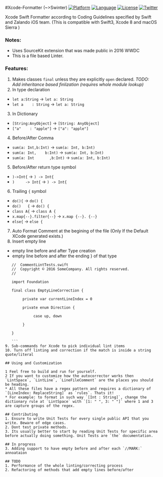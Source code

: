 #Xcode-Formatter (~>Swinter)
[![Platform](https://img.shields.io/badge/platform-xcode8-blue.svg?style=flat
)](https://developer.apple.com/iphone/index.action)
[![Language](https://img.shields.io/badge/language-swift3-brightgreen.svg?style=flat
)](https://developer.apple.com/swift)
[![License](http://img.shields.io/badge/license-MIT-lightgrey.svg?style=flat
)](http://mit-license.org)
[![Twitter](https://img.shields.io/badge/twitter-@kandelvijaya-blue.svg?style=flat)](http://twitter.com/kandelvijaya)

Xcode Swift Formatter according to Coding Guidelines specified by Swift and Zalando iOS team. 
(This is compatible with Swift3, Xcode 8 and macOS Sierra )

### Notes:
- Uses SourceKit extension that was made public in 2016 WWDC
- This is a file based Linter. 


### Features:
1. Makes classes `final` unless they are explicitly ```open``` declared.
      *TODO: Add inheritance based finlization (requires whole module lookup)*
2. In type declaration
  * `let a:String` -> `let a: String`
  * `let a    : String` ->  `let a: String`
3. In Dictionary
  * `[String:AnyObject]` -> `[String: AnyObject]` 
  * `["a"    : "apple"]` -> `["a": "apple"]`
4. Before/After Comma
  * `sum(a: Int,b:Int)` -> `sum(a: Int, b:Int)`
  * `sum(a: Int,    b:Int)` -> `sum(a: Int, b:Int)`
  * `sum(a: Int       ,b:Int)` -> `sum(a: Int, b:Int)`
5. Before/After return type symbol
  * `)->Int{` -> `) -> Int{` 
  * `)     -> Int{` ->  `) -> Int{`
6. Trailing `{` symbol
  * `do(){` -> `do() {` 
  * `do()   {` -> `do() {` 
  * `class A{` -> `class A {`
  * `x.map{--}.filter{--}` -> `x.map {--}. {--}`
  * `else{` -> `else {`
7. Auto Format Comment at the begining of the file (Only If the Default XCode generated exists.)
8. Insert empty line
  * empty line before and after Type creation
  * empty line before and after the ending } of that type

  ```//
     //  CommentLintTests.swift
     //  Copyright © 2016 SomeCompany. All rights reserved.
     //
     
     import Foundation

     final class EmptyLineCorrection {

          private var currentLineIndex = 0

          private enum Direction {

               case up, down

          }
     
     }
     
     ```
9. Sub-commands for Xcode to pick individual lint items
10. Turn off linting and correction if the match is inside a string quote/literal

## Using and Customization

1 Feel free to build and run for yourself.
2 If you want to customize how the autocorrector works then `LintSpace`, `LintLine`, `LineFileComment` are the places you should be heading.
  * All these files have a regex pattern and requires a dictionary of `[LineIndex: ReplaceString]` as `rules`. Thats it! 
  * For example: to format in such way `[Int : String]`, change the dictionary rule at `LintSpace` with `[1: " ", 3: " "]` where 1 and 3 are capture groups of the regex.

## Contributing
1. Ensure to write Unit Tests for every single public API that you write. Beware of edge cases. 
2. Dont test private methods.
3. Its usually better to start by reading Unit Tests for specific area before actually doing something. Unit Tests are `the` documentation.

## In progress
3. Adding support to have empty before and after each `//MARK:` annoataion

## TODO
1. Performance of the whole linting/correcting process
2. Refactoring of methods that add empty lines before/after 
